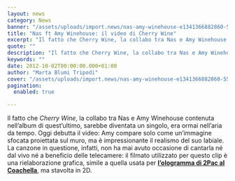 ```yaml
---
layout: news
category: News
banner: "/assets/uploads/import.news/nas-amy-winehouse-e1341366882860-550x329.jpg"
title: "Nas ft Amy Winehouse: il video di Cherry Wine"
excerpt: "Il fatto che Cherry Wine, la collabo tra Nas e Amy Winehouse contenuta nell’album di quest’ultimo, sarebbe diventata un singolo, era ormai nell’aria da tempo. Oggi debutta il video: Amy compare solo come un’immagine sfocata proiettata sul muro, ma è impressionante il realismo del suo labiale. La canzone in questione, infatti, non ha mai avuto [&hellip"
quote: ""
description: "Il fatto che Cherry Wine, la collabo tra Nas e Amy Winehouse contenuta nell’album di quest’ultimo, sarebbe diventata un singolo, era ormai nell’aria da tempo. Oggi debutta il video: Amy compare solo come un’immagine sfocata proiettata sul muro, ma è impressionante il realismo del suo labiale. La canzone in questione, infatti, non ha mai avuto [&hellip"
keywords: ""
date: 2012-10-02T00:00:00.000+01:00
author: "Marta Blumi Tripodi"
cover: "/assets/uploads/import.news/nas-amy-winehouse-e1341366882860-550x329.jpg"
pagination:
  enabled: true

---
```


Il fatto che _Cherry Wine_, la collabo tra Nas e Amy Winehouse contenuta nell’album di quest’ultimo, sarebbe diventata un singolo, era ormai nell’aria da tempo. Oggi debutta il video: Amy compare solo come un’immagine sfocata proiettata sul muro, ma è impressionante il realismo del suo labiale. La canzone in questione, infatti, non ha mai avuto occasione di cantarla né dal vivo né a beneficio delle telecamere: il filmato utilizzato per questo clip è una rielaborazione grafica, simile a quella usata per [**l’ologramma di 2Pac al Coachella**](https://hotmc.com/anche-tupac-resuscita-al-coachella-come-ologramma/ "http://hotmc.com/anche-tupac-resuscita-al-coachella-come-ologramma/"), ma stavolta in 2D.